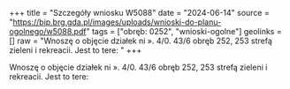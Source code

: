 +++
title = "Szczegóły wniosku W5088"
date = "2024-06-14"
source = "https://bip.brg.gda.pl/images/uploads/wnioski-do-planu-ogolnego/w5088.pdf"
tags = ["obręb: 0252", "wnioski-ogolne"]
geolinks = []
raw = "Wnoszę o objęcie działek ni ». 4/0. 43/6 obręb 252, 253 strefą zieleni i rekreacii. Jest to tere: "
+++

Wnoszę o objęcie działek ni ». 4/0. 43/6 obręb 252, 253 strefą zieleni i rekreacii. Jest to tere:



